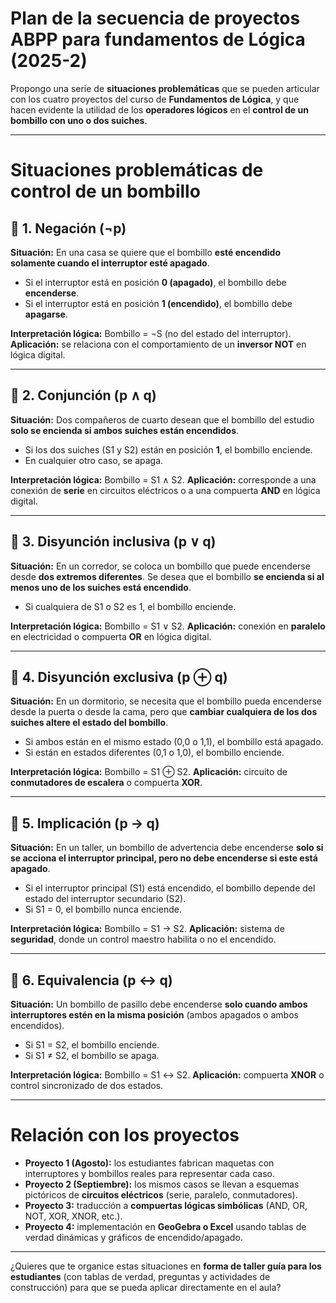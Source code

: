 

# Plan de la secuencia de proyectos ABPP para fundamentos de Lógica (2025-2)  

Propongo una serie de **situaciones problemáticas** que se pueden articular con los cuatro proyectos del curso de **Fundamentos de Lógica**, y que hacen evidente la utilidad de los **operadores lógicos** en el **control de un bombillo con uno o dos suiches**.

---

# Situaciones problemáticas de control de un bombillo

## 🔹 1. Negación (¬p)

**Situación:**
En una casa se quiere que el bombillo **esté encendido solamente cuando el interruptor esté apagado**.

* Si el interruptor está en posición **0 (apagado)**, el bombillo debe **encenderse**.
* Si el interruptor está en posición **1 (encendido)**, el bombillo debe **apagarse**.

**Interpretación lógica:**
Bombillo = ¬S (no del estado del interruptor).
**Aplicación:** se relaciona con el comportamiento de un **inversor NOT** en lógica digital.

---

## 🔹 2. Conjunción (p ∧ q)

**Situación:**
Dos compañeros de cuarto desean que el bombillo del estudio **solo se encienda si ambos suiches están encendidos**.

* Si los dos suiches (S1 y S2) están en posición **1**, el bombillo enciende.
* En cualquier otro caso, se apaga.

**Interpretación lógica:**
Bombillo = S1 ∧ S2.
**Aplicación:** corresponde a una conexión de **serie** en circuitos eléctricos o a una compuerta **AND** en lógica digital.

---

## 🔹 3. Disyunción inclusiva (p ∨ q)

**Situación:**
En un corredor, se coloca un bombillo que puede encenderse desde **dos extremos diferentes**. Se desea que el bombillo **se encienda si al menos uno de los suiches está encendido**.

* Si cualquiera de S1 o S2 es 1, el bombillo enciende.

**Interpretación lógica:**
Bombillo = S1 ∨ S2.
**Aplicación:** conexión en **paralelo** en electricidad o compuerta **OR** en lógica digital.

---

## 🔹 4. Disyunción exclusiva (p ⊕ q)

**Situación:**
En un dormitorio, se necesita que el bombillo pueda encenderse desde la puerta o desde la cama, pero que **cambiar cualquiera de los dos suiches altere el estado del bombillo**.

* Si ambos están en el mismo estado (0,0 o 1,1), el bombillo está apagado.
* Si están en estados diferentes (0,1 o 1,0), el bombillo enciende.

**Interpretación lógica:**
Bombillo = S1 ⊕ S2.
**Aplicación:** circuito de **conmutadores de escalera** o compuerta **XOR**.

---

## 🔹 5. Implicación (p → q)

**Situación:**
En un taller, un bombillo de advertencia debe encenderse **solo si se acciona el interruptor principal, pero no debe encenderse si este está apagado**.

* Si el interruptor principal (S1) está encendido, el bombillo depende del estado del interruptor secundario (S2).
* Si S1 = 0, el bombillo nunca enciende.

**Interpretación lógica:**
Bombillo = S1 → S2.
**Aplicación:** sistema de **seguridad**, donde un control maestro habilita o no el encendido.

---

## 🔹 6. Equivalencia (p ↔ q)

**Situación:**
Un bombillo de pasillo debe encenderse **solo cuando ambos interruptores estén en la misma posición** (ambos apagados o ambos encendidos).

* Si S1 = S2, el bombillo enciende.
* Si S1 ≠ S2, el bombillo se apaga.

**Interpretación lógica:**
Bombillo = S1 ↔ S2.
**Aplicación:** compuerta **XNOR** o control sincronizado de dos estados.

---

# Relación con los proyectos

* **Proyecto 1 (Agosto):** los estudiantes fabrican maquetas con interruptores y bombillos reales para representar cada caso.
* **Proyecto 2 (Septiembre):** los mismos casos se llevan a esquemas pictóricos de **circuitos eléctricos** (serie, paralelo, conmutadores).
* **Proyecto 3:** traducción a **compuertas lógicas simbólicas** (AND, OR, NOT, XOR, XNOR, etc.).
* **Proyecto 4:** implementación en **GeoGebra o Excel** usando tablas de verdad dinámicas y gráficos de encendido/apagado.

---

¿Quieres que te organice estas situaciones en **forma de taller guía para los estudiantes** (con tablas de verdad, preguntas y actividades de construcción) para que se pueda aplicar directamente en el aula?
